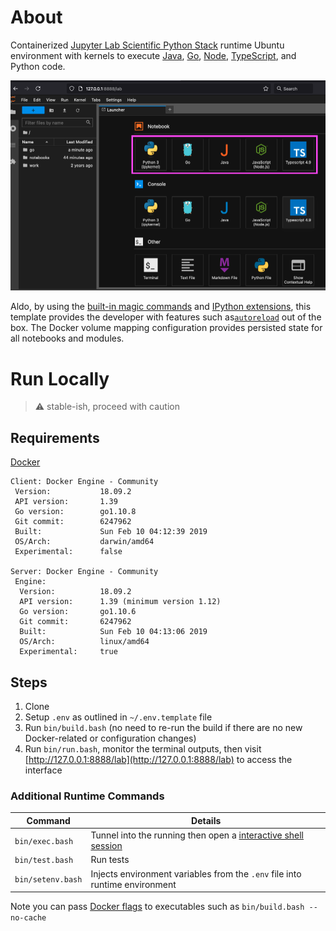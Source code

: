 # About

Containerized [Jupyter Lab Scientific Python Stack](https://hub.docker.com/r/jupyter/scipy-notebook) runtime Ubuntu environment with kernels to execute [Java](https://github.com/SpencerPark/IJava), [Go](https://github.com/gopherdata/gophernotes), [Node](https://github.com/n-riesco/ijavascript), [TypeScript](https://github.com/yunabe/tslab), and Python code.

![alt text](jupyter_lab_launcher_snippet.png)

Aldo, by using the [built-in magic commands](https://ipython.readthedocs.io/en/stable/interactive/magics.html#built-in-magic-commands) and [IPython extensions](https://ipython.readthedocs.io/en/stable/config/extensions/index.html), this template provides the developer with features such as[`autoreload`](https://ipython.readthedocs.io/en/stable/config/extensions/autoreload.html#autoreload) out of the box. The Docker volume mapping configuration provides persisted state for all notebooks and modules.

# Run Locally

> ⚠️ stable-ish, proceed with caution

## Requirements

[Docker](https://docs.docker.com/)

```
Client: Docker Engine - Community
 Version:           18.09.2
 API version:       1.39
 Go version:        go1.10.8
 Git commit:        6247962
 Built:             Sun Feb 10 04:12:39 2019
 OS/Arch:           darwin/amd64
 Experimental:      false

Server: Docker Engine - Community
 Engine:
  Version:          18.09.2
  API version:      1.39 (minimum version 1.12)
  Go version:       go1.10.6
  Git commit:       6247962
  Built:            Sun Feb 10 04:13:06 2019
  OS/Arch:          linux/amd64
  Experimental:     true
```

## Steps

1. Clone
2. Setup `.env` as outlined in `~/.env.template` file
3. Run `bin/build.bash` (no need to re-run the build if there are no new Docker-related or configuration changes)
4. Run `bin/run.bash`, monitor the terminal outputs, then visit [http://127.0.0.1:8888/lab](http://127.0.0.1:8888/lab) to access the interface

### Additional Runtime Commands

| Command | Details |
| -------- | ------- |
| `bin/exec.bash` | Tunnel into the running then open a [interactive shell session](https://docs.docker.com/reference/cli/docker/container/exec/) |
| `bin/test.bash` | Run tests |
| `bin/setenv.bash` | Injects environment variables from the `.env` file into runtime environment |

Note you can pass [Docker flags](https://docs.docker.com/engine/reference/run/) to executables such as `bin/build.bash --no-cache`
